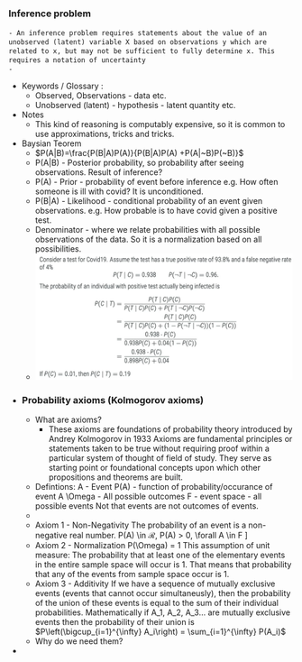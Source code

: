 ### Inference problem
	- An inference problem requires statements about the value of an unobserved (latent) variable X based on observations y which are related to x, but may not be sufficient to fully determine x. This requires a notation of uncertainty
	-
- Keywords / Glossary :
	- Observed, Observations - data etc.
	- Unobserved (latent) - hypothesis - latent quantity etc.
- Notes
	- This kind of reasoning is computably expensive, so it is common to use approximations, tricks and tricks.
- Baysian Teorem
	- $P(A|B)=\frac{P(B|A)P(A)}{P(B|A)P(A) +P(A|~B)P(~B)}$
	- P(A|B) - Posterior probability, so probability after seeing observations. Result of inference?
	- P(A) - Prior - probability of event before inference e.g. How often someone is ill with covid? It is unconditioned.
	- P(B|A) - Likelihood - conditional probability of an event given observations. e.g. How probable is to have covid given a positive test.
	- Denominator - where we relate probabilities with all possible observations of the data. So it is a normalization based on all possibilities.
	- ![image.png](../assets/image_1715256177018_0.png)
- ### Probability axioms (Kolmogorov axioms)
	- What are axioms?
		- These axioms are foundations of probability theory introduced by Andrey Kolmogorov in 1933
		  Axioms are fundamental principles or statements taken to be true without requiring proof within a particular system of thought of field of study. They serve as starting point or foundational concepts upon which other propositions and theorems are built.
	- Defintions:
	  A - Event
	  P(A) - function of probability/occurance of event A
	  \Omega - All possible outcomes
	  F - event space - all possible events
	  Not that events are not outcomes of events.
	-
	- Axiom 1 - Non-Negativity
	  The probability of an event is a non-negative real number. 
	  P(A) \in $\mathcal{R}$, P(A) > 0,  \forall A \in F \]
	- Axiom 2 - Normalization
	  P(\Omega) = 1
	  This assumption of unit measure: The probability that at least one of the elementary events in the entire sample space will occur is 1. 
	  That means that probability that any of the events from sample space occur is 1.
	- Axiom 3 - Additivity
	  If we have a sequence of mutually exclusive events (events that cannot occur simultaneusly), then the probability of the union of these events is equal to the sum of their individual probabilities. Mathematically if A_1, A_2, A_3... are mutually exclusive events then the probability of their union is 
	  $P\left(\bigcup_{i=1}^{\infty} A_i\right) = \sum_{i=1}^{\infty} P(A_i)$
	- Why do we need them?
-